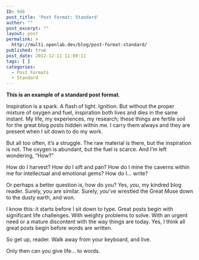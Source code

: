 ```yaml
---
ID: 946
post_title: 'Post Format: Standard'
author: ""
post_excerpt: ""
layout: post
permalink: >
  http://multi.openlab.dev/blog/post-format-standard/
published: true
post_date: 2012-12-11 11:00:11
tags: [ ]
categories:
  - Post Formats
  - Standard
---
```

<strong>This is an example of a standard post format</strong>.

Inspiration is a spark. A flash of light. Ignition. But without the proper mixture of oxygen and fuel, inspiration both lives and dies in the same instant. My life, my experiences, my research; these things are fertile soil for the great blog posts hidden within me. I carry them always and they are present when I sit down to do my work.

But all too often, it’s a struggle. The raw material is there, but the inspiration is not. The oxygen is abundant, but the fuel is scarce. And I’m left wondering, “How?”

How do I harvest? How do I sift and pan? How do I mine the caverns within me for intellectual and emotional gems? How do I… write?

Or perhaps a better question is, how do you? Yes, <em>you</em>, my kindred blog reader. Surely, <em>you</em> are similar. Surely, <em>you’ve</em> wrestled the Great Muse down to the dusty earth, and won.

I know this: it starts before I sit down to type. Great posts begin with significant life challenges. With weighty problems to solve. With an urgent need or a mature discontent with the way things are today. Yes, I think all great posts begin before words are written.

So get up, reader. Walk away from your keyboard, and live.

Only then can you give life… to words.